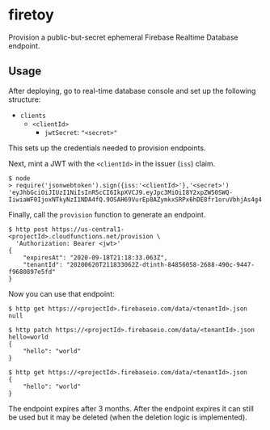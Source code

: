 # firetoy

Provision a public-but-secret ephemeral Firebase Realtime Database endpoint.

## Usage

After deploying, go to real-time database console and set up the following
structure:

- `clients`
  - `<clientId>`
    - `jwtSecret`: `"<secret>"`

This sets up the credentials needed to provision endpoints.

Next, mint a JWT with the `<clientId>` in the issuer (`iss`) claim.

```
$ node
> require('jsonwebtoken').sign({iss:'<clientId>'},'<secret>')
'eyJhbGciOiJIUzI1NiIsInR5cCI6IkpXVCJ9.eyJpc3MiOiI8Y2xpZW50SWQ-IiwiaWF0IjoxNTkyNzI1NDA4fQ.9OSAH69VurEp8AZymkxSRPx6hDE8fr1oruVbhjAs4g4'
```

Finally, call the `provision` function to generate an endpoint.

```
$ http post https://us-central1-<projectId>.cloudfunctions.net/provision \
  'Authorization: Bearer <jwt>'
{
    "expiresAt": "2020-09-18T21:18:33.063Z",
    "tenantId": "20200620T211833062Z-dtinth-84856058-2688-490c-9447-f9680897e5fd"
}
```

Now you can use that endpoint:

```
$ http get https://<projectId>.firebaseio.com/data/<tenantId>.json
null

$ http patch https://<projectId>.firebaseio.com/data/<tenantId>.json hello=world
{
    "hello": "world"
}

$ http get https://<projectId>.firebaseio.com/data/<tenantId>.json
{
    "hello": "world"
}
```

The endpoint expires after 3 months. After the endpoint expires it can still be
used but it may be deleted (when the deletion logic is implemented).
